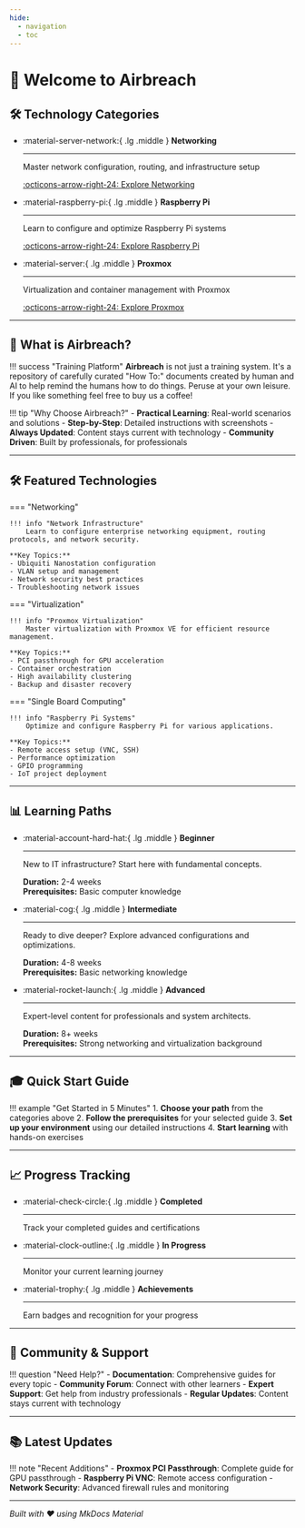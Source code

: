 ```yaml
---
hide:
  - navigation
  - toc
---
```


# 🚀 Welcome to Airbreach

## 🛠️ Technology Categories

<div class="grid cards" markdown>

-   :material-server-network:{ .lg .middle } **Networking**

    ---

    Master network configuration, routing, and infrastructure setup

    [:octicons-arrow-right-24: Explore Networking](networking/setup-nanostation.md)

-   :material-raspberry-pi:{ .lg .middle } **Raspberry Pi**

    ---

    Learn to configure and optimize Raspberry Pi systems

    [:octicons-arrow-right-24: Explore Raspberry Pi](raspberry-pi/enable-vnc.md)

-   :material-server:{ .lg .middle } **Proxmox**

    ---

    Virtualization and container management with Proxmox

    [:octicons-arrow-right-24: Explore Proxmox](proxmox/PROXMOX-PCI%20Passthrough.md)

</div>

---

## 🎯 What is Airbreach?

!!! success "Training Platform"
    **Airbreach** is not just a training system. It's a repository of carefully curated "How To:" documents created by human and AI to help remind the humans how to do things. Peruse at your own leisure. If you like something feel free to buy us a coffee!

!!! tip "Why Choose Airbreach?"
    - **Practical Learning**: Real-world scenarios and solutions
    - **Step-by-Step**: Detailed instructions with screenshots
    - **Always Updated**: Content stays current with technology
    - **Community Driven**: Built by professionals, for professionals

---

## 🛠️ Featured Technologies

=== "Networking"

    !!! info "Network Infrastructure"
        Learn to configure enterprise networking equipment, routing protocols, and network security.

    **Key Topics:**
    - Ubiquiti Nanostation configuration
    - VLAN setup and management
    - Network security best practices
    - Troubleshooting network issues

=== "Virtualization"

    !!! info "Proxmox Virtualization"
        Master virtualization with Proxmox VE for efficient resource management.

    **Key Topics:**
    - PCI passthrough for GPU acceleration
    - Container orchestration
    - High availability clustering
    - Backup and disaster recovery

=== "Single Board Computing"

    !!! info "Raspberry Pi Systems"
        Optimize and configure Raspberry Pi for various applications.

    **Key Topics:**
    - Remote access setup (VNC, SSH)
    - Performance optimization
    - GPIO programming
    - IoT project deployment

---

## 📊 Learning Paths

<div class="grid cards" markdown>

-   :material-account-hard-hat:{ .lg .middle } **Beginner**

    ---

    New to IT infrastructure? Start here with fundamental concepts.

    **Duration:** 2-4 weeks  
    **Prerequisites:** Basic computer knowledge

-   :material-cog:{ .lg .middle } **Intermediate**

    ---

    Ready to dive deeper? Explore advanced configurations and optimizations.

    **Duration:** 4-8 weeks  
    **Prerequisites:** Basic networking knowledge

-   :material-rocket-launch:{ .lg .middle } **Advanced**

    ---

    Expert-level content for professionals and system architects.

    **Duration:** 8+ weeks  
    **Prerequisites:** Strong networking and virtualization background

</div>

---

## 🎓 Quick Start Guide

!!! example "Get Started in 5 Minutes"
    1. **Choose your path** from the categories above
    2. **Follow the prerequisites** for your selected guide
    3. **Set up your environment** using our detailed instructions
    4. **Start learning** with hands-on exercises

---

## 📈 Progress Tracking

<div class="grid cards" markdown>

-   :material-check-circle:{ .lg .middle } **Completed**

    ---

    Track your completed guides and certifications

-   :material-clock-outline:{ .lg .middle } **In Progress**

    ---

    Monitor your current learning journey

-   :material-trophy:{ .lg .middle } **Achievements**

    ---

    Earn badges and recognition for your progress

</div>

---

## 🤝 Community & Support

!!! question "Need Help?"
    - **Documentation**: Comprehensive guides for every topic
    - **Community Forum**: Connect with other learners
    - **Expert Support**: Get help from industry professionals
    - **Regular Updates**: Content stays current with technology

---

## 📚 Latest Updates

!!! note "Recent Additions"
    - **Proxmox PCI Passthrough**: Complete guide for GPU passthrough
    - **Raspberry Pi VNC**: Remote access configuration
    - **Network Security**: Advanced firewall rules and monitoring

---

*Built with ❤️ using MkDocs Material*

